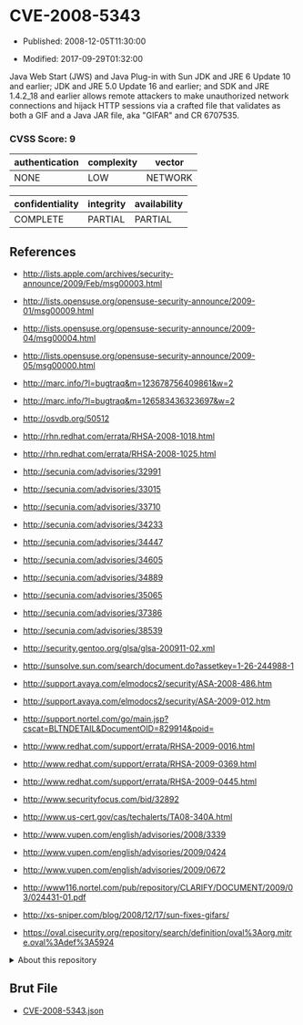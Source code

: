 # CVE-2008-5343

- Published: 2008-12-05T11:30:00

- Modified: 2017-09-29T01:32:00

Java Web Start (JWS) and Java Plug-in with Sun JDK and JRE 6 Update 10 and earlier; JDK and JRE 5.0 Update 16 and earlier; and SDK and JRE 1.4.2_18 and earlier allows remote attackers to make unauthorized network connections and hijack HTTP sessions via a crafted file that validates as both a GIF and a Java JAR file, aka "GIFAR" and CR 6707535.

### CVSS Score: **9**

| authentication | complexity | vector |
| --- | --- | --- |
| NONE | LOW | NETWORK |

| confidentiality | integrity | availability |
| --- | --- | --- |
| COMPLETE | PARTIAL | PARTIAL |

## References

* http://lists.apple.com/archives/security-announce/2009/Feb/msg00003.html

* http://lists.opensuse.org/opensuse-security-announce/2009-01/msg00009.html

* http://lists.opensuse.org/opensuse-security-announce/2009-04/msg00004.html

* http://lists.opensuse.org/opensuse-security-announce/2009-05/msg00000.html

* http://marc.info/?l=bugtraq&m=123678756409861&w=2

* http://marc.info/?l=bugtraq&m=126583436323697&w=2

* http://osvdb.org/50512

* http://rhn.redhat.com/errata/RHSA-2008-1018.html

* http://rhn.redhat.com/errata/RHSA-2008-1025.html

* http://secunia.com/advisories/32991

* http://secunia.com/advisories/33015

* http://secunia.com/advisories/33710

* http://secunia.com/advisories/34233

* http://secunia.com/advisories/34447

* http://secunia.com/advisories/34605

* http://secunia.com/advisories/34889

* http://secunia.com/advisories/35065

* http://secunia.com/advisories/37386

* http://secunia.com/advisories/38539

* http://security.gentoo.org/glsa/glsa-200911-02.xml

* http://sunsolve.sun.com/search/document.do?assetkey=1-26-244988-1

* http://support.avaya.com/elmodocs2/security/ASA-2008-486.htm

* http://support.avaya.com/elmodocs2/security/ASA-2009-012.htm

* http://support.nortel.com/go/main.jsp?cscat=BLTNDETAIL&DocumentOID=829914&poid=

* http://www.redhat.com/support/errata/RHSA-2009-0016.html

* http://www.redhat.com/support/errata/RHSA-2009-0369.html

* http://www.redhat.com/support/errata/RHSA-2009-0445.html

* http://www.securityfocus.com/bid/32892

* http://www.us-cert.gov/cas/techalerts/TA08-340A.html

* http://www.vupen.com/english/advisories/2008/3339

* http://www.vupen.com/english/advisories/2009/0424

* http://www.vupen.com/english/advisories/2009/0672

* http://www116.nortel.com/pub/repository/CLARIFY/DOCUMENT/2009/03/024431-01.pdf

* http://xs-sniper.com/blog/2008/12/17/sun-fixes-gifars/

* https://oval.cisecurity.org/repository/search/definition/oval%3Aorg.mitre.oval%3Adef%3A5924

<details>
<summary>About this repository</summary> 

  This repository is part of the project [Live Hack CVE](https://github.com/Live-Hack-CVE). Main website can be found [www.live-hack.org](https://www.live-hack.org) 
  
  Made by [Sn0wAlice](https://github.com/Sn0wAlice) for the people that care about security and need to have a feed of the latest CVEs. Hope you enjoy it, don't forget to star the repo and follow me on [Twitter](https://twitter.com/Sn0wAlice) and [Github](https://github.com/Sn0wAlice). And that is my [personnal website](https://www.alice-snow.me/)

  - [Home Page](https://github.com/Live-Hack-CVE)
  - [Framework](https://github.com/Live-Hack-CVE/cve-framework)
  - [CVE database](https://github.com/Live-Hack-CVE/full_database)
  - [Changelog](https://github.com/Live-Hack-CVE/Changelog)
</details>

## Brut File

* [CVE-2008-5343.json](https://raw.githubusercontent.com/Live-Hack-CVE/full_database/main/cves/2008/CVE-2008-5343.json)


